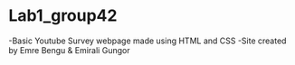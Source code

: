 # Lab1_group42

-Basic Youtube Survey webpage made using HTML and CSS
-Site created by Emre Bengu & Emirali Gungor
